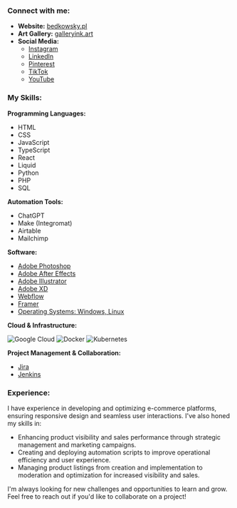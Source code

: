 

### Connect with me:

* **Website:** [bedkowsky.pl](bedkowsky.pl)
* **Art Gallery:** [galleryink.art](galleryink.art)
* **Social Media:**
    * [Instagram](https://instagram.com/galleryink_art)
    * [LinkedIn](https://linkedin.com/in/krystian-bedkowski-a1ba82164)
    * [Pinterest](https://pinterest.com/galleryinkart)
    * [TikTok](https://tiktok.com/@galleryink.art)
    * [YouTube](https://youtube.com/@galleryinkart)

### My Skills:

**Programming Languages:** 

* HTML
* CSS
* JavaScript
* TypeScript
* React
* Liquid
* Python
* PHP
* SQL

**Automation Tools:**

* ChatGPT
* Make (Integromat)
* Airtable
* Mailchimp

**Software:** 

* [Adobe Photoshop](https://img.shields.io/badge/Adobe%20Photoshop-31A8FF.svg?style=for-the-badge&logo=Adobe-Photoshop&logoColor=white)
* [Adobe After Effects](https://img.shields.io/badge/Adobe%20After%20Effects-9999FF.svg?style=for-the-badge&logo=Adobe-After-Effects&logoColor=white)
* [Adobe Illustrator](https://img.shields.io/badge/Adobe%20Illustrator-FF9A00.svg?style=for-the-badge&logo=Adobe-Illustrator&logoColor=white)
* [Adobe XD](https://img.shields.io/badge/Adobe%20XD-FF61F6.svg?style=for-the-badge&logo=Adobe-XD&logoColor=white)
* [Webflow](https://img.shields.io/badge/Webflow-146EF5.svg?style=for-the-badge&logo=Webflow&logoColor=white)
* [Framer](https://img.shields.io/badge/Framer-0055FF.svg?style=for-the-badge&logo=Framer&logoColor=white)
* [Operating Systems: Windows, Linux](https://img.shields.io/badge/GitHub-181717.svg?style=for-the-badge&logo=GitHub&logoColor=white)

**Cloud & Infrastructure:**

![Google Cloud](https://img.shields.io/badge/Google%20Cloud-4285F4.svg?style=for-the-badge&logo=Google-Cloud&logoColor=white) ![Docker](https://img.shields.io/badge/Docker-2496ED.svg?style=for-the-badge&logo=Docker&logoColor=white) ![Kubernetes](https://img.shields.io/badge/Kubernetes-326CE5.svg?style=for-the-badge&logo=Kubernetes&logoColor=white)

**Project Management & Collaboration:**

* [Jira](https://img.shields.io/badge/Jira-0052CC.svg?style=for-the-badge&logo=Jira&logoColor=white)
* [Jenkins](https://img.shields.io/badge/Jenkins-D24939.svg?style=for-the-badge&logo=Jenkins&logoColor=white)

### Experience:

I have experience in developing and optimizing e-commerce platforms, ensuring responsive design and seamless user interactions.  I've also honed my skills in:

* Enhancing product visibility and sales performance through strategic management and marketing campaigns.
* Creating and deploying automation scripts to improve operational efficiency and user experience.
* Managing product listings from creation and implementation to moderation and optimization for increased visibility and sales.

I'm always looking for new challenges and opportunities to learn and grow. Feel free to reach out if you'd like to collaborate on a project! 
